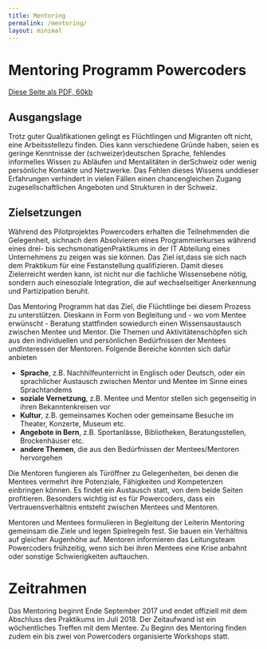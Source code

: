```yaml
---
title: Mentoring
permalink: /mentoring/
layout: minimal
---
```


# Mentoring Programm Powercoders

<p class="is-centered">
  <a href="/downloads/Powercoders Mentoring.pdf" class="is-centered">Diese Seite als PDF, 60kb</a>
</p>

## Ausgangslage

Trotz guter Qualifikationen gelingt es Flüchtlingen und Migranten oft nicht, eine Arbeitsstellezu finden. Dies kann verschiedene Gründe haben, seien es geringe Kenntnisse der (schweizer)deutschen Sprache, fehlendes informelles Wissen zu Abläufen und Mentalitäten in derSchweiz oder wenig persönliche Kontakte und Netzwerke. Das Fehlen dieses Wissens unddieser Erfahrungen verhindert in vielen Fällen einen chancengleichen Zugang zugesellschaftlichen Angeboten und Strukturen in der Schweiz.

## Zielsetzungen

Während des Pilotprojektes Powercoders erhalten die Teilnehmenden die Gelegenheit, sichnach dem Absolvieren eines Programmierkurses während eines drei- bis sechsmonatigenPraktikums in der IT Abteilung eines Unternehmens zu zeigen was sie können. Das Ziel ist,dass sie sich nach dem Praktikum für eine Festanstellung qualifizieren. Damit dieses Zielerreicht werden  kann, ist nicht nur die fachliche Wissensebene nötig, sondern auch einesoziale Integration, die auf wechselseitiger Anerkennung und Partizipation beruht.

Das Mentoring Programm hat das Ziel, die Flüchtlinge bei diesem Prozess zu unterstützen. Dieskann in Form von Begleitung und - wo vom Mentee erwünscht - Beratung stattfinden sowiedurch einen Wissensaustausch zwischen Mentee und Mentor. Die Themen und Aktivitätenschöpfen sich aus den individuellen und persönlichen Bedürfnissen der Mentees undInteressen der Mentoren. Folgende Bereiche könnten sich dafür anbieten

* **Sprache**, z.B. Nachhilfeunterricht in Englisch oder Deutsch, oder ein sprachlicher Austausch zwischen Mentor und Mentee im Sinne eines Sprachtandems
* **soziale Vernetzung**, z.B. Mentee und Mentor stellen sich gegenseitig in ihren Bekanntenkreisen vor
* **Kultur**, z.B. gemeinsames Kochen oder gemeinsame Besuche im Theater, Konzerte, Museum etc.
* **Angebote in Bern**, z.B. Sportanlässe, Bibliotheken, Beratungsstellen, Brockenhäuser etc.
* **andere Themen**, die aus den Bedürfnissen der Mentees/Mentoren hervorgehen

Die Mentoren fungieren als Türöffner zu Gelegenheiten, bei denen die Mentees vermehrt ihre Potenziale, Fähigkeiten und Kompetenzen einbringen können. Es findet ein Austausch statt, von dem beide Seiten profitieren. Besonders wichtig ist es für Powercoders, dass ein Vertrauensverhältnis entsteht zwischen Mentees und Mentoren.

Mentoren und Mentees formulieren in Begleitung der Leiterin Mentoring gemeinsam die Ziele und legen Spielregeln fest. Sie bauen ein Verhältnis auf gleicher Augenhöhe auf. Mentoren informieren das Leitungsteam Powercoders frühzeitig, wenn sich bei ihren Mentees eine Krise anbahnt oder sonstige Schwierigkeiten auftauchen.

# Zeitrahmen

Das Mentoring beginnt Ende September 2017  und endet offiziell mit dem Abschluss des Praktikums im Juli 2018. Der Zeitaufwand ist ein wöchentliches Treffen mit dem Mentee. Zu Beginn des Mentoring finden zudem ein bis zwei von Powercoders organisierte Workshops statt.